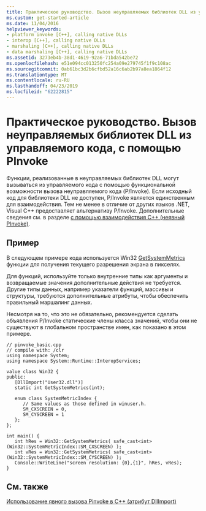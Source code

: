 ```yaml
---
title: Практическое руководство. Вызов неуправляемых библиотек DLL из управляемого кода, с помощью PInvoke
ms.custom: get-started-article
ms.date: 11/04/2016
helpviewer_keywords:
- platform invoke [C++], calling native DLLs
- interop [C++], calling native DLLs
- marshaling [C++], calling native DLLs
- data marshaling [C++], calling native DLLs
ms.assetid: 3273eb4b-38d1-4619-92a6-71bda542be72
ms.openlocfilehash: e51e094cc013250fc254a09e279745f1f9c108ac
ms.sourcegitcommit: 0ab61bc3d2b6cfbd52a16c6ab2b97a8ea1864f12
ms.translationtype: MT
ms.contentlocale: ru-RU
ms.lasthandoff: 04/23/2019
ms.locfileid: "62222815"
---
```

# <a name="how-to-call-native-dlls-from-managed-code-using-pinvoke"></a>Практическое руководство. Вызов неуправляемых библиотек DLL из управляемого кода, с помощью PInvoke

Функции, реализованные в неуправляемых библиотек DLL могут вызываться из управляемого кода с помощью функциональной возможности вызова неуправляемого кода (P/Invoke). Если исходный код для библиотеки DLL не доступен, P/Invoke является единственным для взаимодействия. Тем не менее в отличие от других языков .NET, Visual C++ предоставляет альтернативу P/Invoke. Дополнительные сведения см. в разделе [с помощью взаимодействия C++ (неявный PInvoke)](../dotnet/using-cpp-interop-implicit-pinvoke.md).

## <a name="example"></a>Пример

В следующем примере кода используется Win32 [GetSystemMetrics](/windows/desktop/api/winuser/nf-winuser-getsystemmetrics) функции для получения текущего разрешения экрана в пикселях.

Для функций, используйте только внутренние типы как аргументы и возвращаемые значения дополнительные действия не требуется. Другие типы данных, например указатели функций, массивы и структуры, требуются дополнительные атрибуты, чтобы обеспечить правильный маршалинг данных.

Несмотря на то, что это не обязательно, рекомендуется сделать объявления P/Invoke статические члены класса значений, чтобы они не существуют в глобальном пространстве имен, как показано в этом примере.

```
// pinvoke_basic.cpp
// compile with: /clr
using namespace System;
using namespace System::Runtime::InteropServices;

value class Win32 {
public:
   [DllImport("User32.dll")]
   static int GetSystemMetrics(int);

   enum class SystemMetricIndex {
      // Same values as those defined in winuser.h.
      SM_CXSCREEN = 0,
      SM_CYSCREEN = 1
   };
};

int main() {
   int hRes = Win32::GetSystemMetrics( safe_cast<int>(Win32::SystemMetricIndex::SM_CXSCREEN) );
   int vRes = Win32::GetSystemMetrics( safe_cast<int>(Win32::SystemMetricIndex::SM_CYSCREEN) );
   Console::WriteLine("screen resolution: {0},{1}", hRes, vRes);
}
```

## <a name="see-also"></a>См. также

[Использование явного вызова Pinvoke в C++ (атрибут DllImport)](../dotnet/using-explicit-pinvoke-in-cpp-dllimport-attribute.md)
